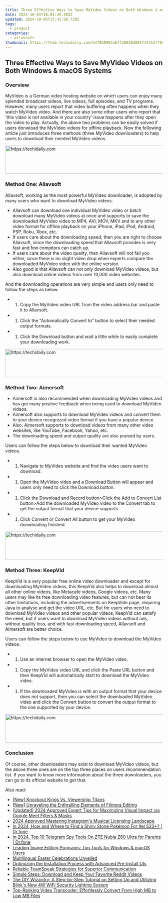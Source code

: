 ```yaml
---
title: Three Effective Ways to Save MyVideo Videos on Both Windows & macOS Systems
date: 2024-10-01T16:01:49.585Z
updated: 2024-10-05T17:41:50.730Z
tags:
  - product
categories:
  - allavsoft
thumbnail: https://thmb.techidaily.com/b478b0983a67f36010d885714312f70db32d5d3a2179d68b62f5c8d46f0ea38e.jpg
---
```


## Three Effective Ways to Save MyVideo Videos on Both Windows & macOS Systems

### Overview

MyVideo is a German video hosting website on which users can enjoy many splended broadcast videos, live videos, full episodes, and TV programs. However, many users report that video buffering often happens when they watch MyVideo video. And there are also some other users who report that 'this video is not available in your country' issue happens after they open the video to play. Actually, the above two problems can be easily solved if users donwload the MyVideo videos for offline playback. Now the following article just introduces three methods (three MyVideo downloaders) to help users to download their needed MyVideo videos.

<!-- affiliate ads begin -->
<a href="https://appsumo.8odi.net/c/5597632/2151872/7443" target="_top" id="2151872">
  <img src="//a.impactradius-go.com/display-ad/7443-2151872" border="0" alt="https://techidaily.com" width="728" height="90"/>
</a>
<img height="0" width="0" src="https://appsumo.8odi.net/i/5597632/2151872/7443" style="position:absolute;visibility:hidden;" border="0" />
<!-- affiliate ads end -->

### Method One: Allavsoft

Allavsoft, working as the most powerful MyVideo downloader, is adopted by many users who want to download MyVideo videos.

* Allavsoft can download one individual MyVideo video or batch download many MyVideo videos at once and supports to save the downloaded MyVideo video to MP4, AVI, MOV, MKV and to any other video format for offline playback on your iPhone, iPad, iPod, Android, PSP, Roku, Xbox, etc.
* If users care about the downloading speed, then you are right to choose Allavsoft, since the downloading speed that Allavsoft provides is very fast and few compitors can catch up.
* If users care about the video quality, then Allavsoft will not fail you either, since there is no slight video drop when experts compare the downloaded MyVideo video with the online version.
* Also good is that Allavsoft can not only download MyVideo videos, but also download online videos from over 10,000 video websites.

And the downloading operations are very simple and users only need to follow the steps as below.

* 1. Copy the MyVideo video URL from the video address bar and paste it to Allavsoft.
* 1. Click the "Automatically Convert to" button to select their needed output formats.
* 1. Click the Download button and wait a little while to easily complete your downloading work.

<!-- affiliate ads begin -->
<a href="https://ephamedtechinc.pxf.io/c/5597632/2130529/26400" target="_top" id="2130529">
  <img src="//a.impactradius-go.com/display-ad/26400-2130529" border="0" alt="https://techidaily.com" width="728" height="90"/>
</a>
<img height="0" width="0" src="https://ephamedtechinc.pxf.io/i/5597632/2130529/26400" style="position:absolute;visibility:hidden;" border="0" />
<!-- affiliate ads end -->

### Method Two: Aimersoft

* Aimersoft is also recommended when downloading MyVideo videos and has got many positive feedback when being used to download MyVideo videos.
* Aimersoft also supports to download MyVideo videos and convert them to your device recognized video format if you have a popular device.
* Also, Aimersoft supports to download videos from many other video websites, like YouTube, Facebook, Yahoo, etc.
* The downloading speed and output quality are also praised by users.

Users can follow the steps below to download their wanted MyVideo videos.

* 1. Navigate to MyVideo website and find the video users want to download.
* 1. Open the MyVideo video and a Download Button will appear and users only need to click the Download button.
* 1. Click the Download and Record button>Click the Add to Convert List button>Add the downloaded MyVideo video to the Convert tab to get the output format that your device supports.
* 1. Click Convert or Convert All button to get your MyVideo donwloading finished.

<!-- affiliate ads begin -->
<a href="https://appsumo.8odi.net/c/5597632/2049383/7443" target="_top" id="2049383">
  <img src="//a.impactradius-go.com/display-ad/7443-2049383" border="0" alt="https://techidaily.com" width="728" height="90"/>
</a>
<img height="0" width="0" src="https://appsumo.8odi.net/i/5597632/2049383/7443" style="position:absolute;visibility:hidden;" border="0" />
<!-- affiliate ads end -->

### Method Three: KeepVid

KeepVid is a very popular free online video downloader and except for downloading MyVideo videos, this KeepVid also helps to download almost all other online videos, like Metacafe videos, Google videos, etc. Many users may like its free downloading video features, but can not bear its other limitations, including the advertisements on KeepVide page, requiring Java to analyse and get the video URL, etc. But for users who need to download MyVideo videos and other popular videos, KeepVid can satisfy the need, but if users want to download MyVideo videos without ads, without quality loss, and with fast downloading speed, Allavsoft and Aimersoft are better choice.

Users can follow the steps below to use MyVideo to download the MyVideo videos.

* 1. Use an internet browser to open the MyVideo video.
* 1. Copy the MyVideo video URL and click the Paste URL button and then KeepVid will automatically start to download the MyVideo video.
* 1. If the downloaded MyVideo is with an output format that your device does not support, then you can select the downloaded MyVideo video and click the Convert button to convert the output format to the one supported by your device.

<!-- affiliate ads begin -->
<a href="https://appsumo.8odi.net/c/5597632/2094421/7443" target="_top" id="2094421">
  <img src="//a.impactradius-go.com/display-ad/7443-2094421" border="0" alt="https://techidaily.com" width="728" height="90"/>
</a>
<img height="0" width="0" src="https://appsumo.8odi.net/i/5597632/2094421/7443" style="position:absolute;visibility:hidden;" border="0" />
<!-- affiliate ads end -->

### Conclusion

Of course, other downloaders may exist to download MyVideo videos, but the above three ones are on the top three places on users recommendation list. If you want to know more information about the three downloaders, you can go to its official website to get that.

<ins class="adsbygoogle"
     style="display:block"
     data-ad-format="autorelaxed"
     data-ad-client="ca-pub-7571918770474297"
     data-ad-slot="1223367746"></ins>

<ins class="adsbygoogle"
     style="display:block"
     data-ad-client="ca-pub-7571918770474297"
     data-ad-slot="8358498916"
     data-ad-format="auto"
     data-full-width-responsive="true"></ins>

<span class="atpl-alsoreadstyle">Also read:</span>
<div><ul>
<li><a href="https://extra-approaches.techidaily.com/new-knockout-kings-vs-viewership-titans/"><u>[New] Knockout Kings Vs. Viewership Titans</u></a></li>
<li><a href="https://some-skills.techidaily.com/new-unraveling-the-enthralling-elements-of-filmora-editing/"><u>[New] Unraveling the Enthralling Elements of Filmora Editing</u></a></li>
<li><a href="https://screen-recording.techidaily.com/updated-2024-approved-expert-tips-for-maximizing-visual-impact-via-google-meet-filters-and-masks/"><u>[Updated] 2024 Approved Expert Tips for Maximizing Visual Impact via Google Meet Filters & Masks</u></a></li>
<li><a href="https://instagram-video-files.techidaily.com/2024-approved-mastering-instagrams-musical-licensing-landscape/"><u>2024 Approved Mastering Instagram's Musical Licensing Landscape</u></a></li>
<li><a href="https://android-pokemon-go.techidaily.com/in-2024-how-and-where-to-find-a-shiny-stone-pokemon-for-itel-s23plus-drfone-by-drfone-virtual-android/"><u>In 2024, How and Where to Find a Shiny Stone Pokémon For Itel S23+? | Dr.fone</u></a></li>
<li><a href="https://android-location-track.techidaily.com/in-2024-top-10-telegram-spy-tools-on-zte-nubia-z60-ultra-for-parents-drfone-by-drfone-virtual-android/"><u>In 2024, Top 10 Telegram Spy Tools On ZTE Nubia Z60 Ultra for Parents | Dr.fone</u></a></li>
<li><a href="https://fox-tls.techidaily.com/leading-image-editing-programs-top-tools-for-windows-and-macos-users/"><u>Leading Image Editing Programs: Top Tools for Windows & macOS Users</u></a></li>
<li><a href="https://mondly-stories.techidaily.com/multilingual-easter-celebrations-unveiled/"><u>Multilingual Easter Celebrations Unveiled</u></a></li>
<li><a href="https://fox-tls.techidaily.com/optimizing-the-installation-process-with-advanced-pre-install-uis/"><u>Optimizing the Installation Process with Advanced Pre-Install UIs</u></a></li>
<li><a href="https://fox-tls.techidaily.com/reliable-teamspeak-strategies-for-superior-communication/"><u>Reliable TeamSpeak Strategies for Superior Communication</u></a></li>
<li><a href="https://fox-tls.techidaily.com/simple-steps-download-and-keep-your-favorite-reddit-videos/"><u>Simple Steps: Download and Keep Your Favorite Reddit Videos</u></a></li>
<li><a href="https://buynow-reviews.techidaily.com/the-diy-wizardry-a-step-by-step-tutorial-on-setting-up-and-utilizing-blinks-new-4w-wifi-security-lighting-system/"><u>The DIY Wizardry: A Step-by-Step Tutorial on Setting Up and Utilizing Blink's New 4W WiFi Security Lighting System</u></a></li>
<li><a href="https://tech-savvy.techidaily.com/top-ranking-video-transcoder-effortlessly-convert-from-high-mb-to-low-mb-files/"><u>Top-Ranking Video Transcoder: Effortlessly Convert From High MB to Low MB Files</u></a></li>
</ul></div>

